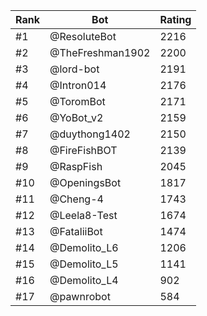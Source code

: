 Rank|Bot|Rating
---|---|---
#1|@ResoluteBot|2216
#2|@TheFreshman1902|2200
#3|@lord-bot|2191
#4|@Intron014|2176
#5|@ToromBot|2171
#6|@YoBot_v2|2159
#7|@duythong1402|2150
#8|@FireFishBOT|2139
#9|@RaspFish|2045
#10|@OpeningsBot|1817
#11|@Cheng-4|1743
#12|@Leela8-Test|1674
#13|@FataliiBot|1474
#14|@Demolito_L6|1206
#15|@Demolito_L5|1141
#16|@Demolito_L4|902
#17|@pawnrobot|584
